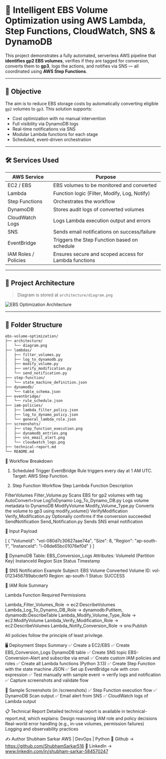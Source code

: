 # 🚀 Intelligent EBS Volume Optimization using AWS Lambda, Step Functions, CloudWatch, SNS & DynamoDB

This project demonstrates a fully automated, serverless AWS pipeline that **identifies gp2 EBS volumes**, verifies if they are tagged for conversion, converts them to **gp3**, logs the actions, and notifies via SNS — all coordinated using **AWS Step Functions**.

---

## 🎯 Objective

The aim is to reduce EBS storage costs by automatically converting eligible `gp2` volumes to `gp3`. This solution supports:

- Cost optimization with no manual intervention
- Full visibility via DynamoDB logs
- Real-time notifications via SNS
- Modular Lambda functions for each stage
- Scheduled, event-driven orchestration

---

## 🛠 Services Used

| AWS Service         | Purpose                                                   |
|---------------------|-----------------------------------------------------------|
| EC2 / EBS           | EBS volumes to be monitored and converted                 |
| Lambda              | Function logic (Filter, Modify, Log, Notify)              |
| Step Functions      | Orchestrates the workflow                                 |
| DynamoDB            | Stores audit logs of converted volumes                    |
| CloudWatch Logs     | Logs Lambda execution output and errors                   |
| SNS                 | Sends email notifications on success/failure              |
| EventBridge         | Triggers the Step Function based on schedule              |
| IAM Roles / Policies| Ensures secure and scoped access for Lambda functions     |

---

## 🧱 Project Architecture

> Diagram is stored at `architecture/diagram.png`

![EBS Optimization Architecture](architecture/diagram.png)

---

## 📂 Folder Structure

```bash
ebs-volume-optimization/
├── architecture/
│   └── diagram.png
├── lambdas/
│   ├── filter_volumes.py
│   ├── log_to_dynamodb.py
│   ├── modify_volume.py
│   ├── verify_modification.py
│   └── send_notification.py
├── step-function/
│   └── state_machine_definition.json
├── dynamodb/
│   └── table_schema.json
├── eventbridge/
│   └── rule_schedule.json
├── iam-policies/
│   ├── lambda_filter_policy.json
│   ├── log_to_dynamo_policy.json
│   └── general_lambda_role.json
├── screenshots/
│   ├── step_function_execution.png
│   ├── dynamodb_entries.png
│   ├── sns_email_alert.png
│   └── cloudwatch_logs.png
├── technical-report.md
└── README.md
```

🔄 Workflow Breakdown
1. Scheduled Trigger
EventBridge Rule triggers every day at 1 AM UTC.
Target: AWS Step Function.

2. Step Function Workflow
Step	                     Lambda Function	                    Description

FilterVolumes	             Filter_Volume.py	                  Scans EBS for gp2 volumes with tag AutoConvert=true
LogToDynamo	               Log_To_Dynamo_DB.py	              Logs volume metadata to DynamoDB
ModifyVolume	             Modify_Volume_Type.py	            Converts the volume to gp3 using modify_volume()
VerifyModification	       Verify_Modification.py	            Optionally confirms if the conversion succeeded
SendNotification	         Send_Notification.py	              Sends SNS email notification

🧪 Input Payload

[
  {
    "VolumeId": "vol-080d7c30627aae74a",
    "Size": 8,
    "Region": "ap-south-1",
    "InstanceId": "i-08de65bc01076ef0d"
  }
]

📘 DynamoDB Table: EBS_Conversion_Logs
Attributes:
VolumeId (Partition Key)
InstanceId
Region
Size
Status
Timestamp

📨 SNS Notification Example
Subject: EBS Volume Converted
Volume ID: vol-0123456789abcdef0
Region: ap-south-1
Status: SUCCESS

🔐 IAM Role Summary

Lambda Function	                        Required Permissions

Lambda_Filter_Volumes_Role       ->    ec2:DescribeVolumes
Lambda_Log_To_Dynamo_DB_Role	   ->    dynamodb:PutItem, dynamodb:DescribeTable
Lambda_Modify_Volume_Type_Role   ->    ec2:ModifyVolume
Lambda_Verify_Modification_Role	 ->    ec2:DescribeVolumes
Lambda_Notify_Conversion_Role    ->    sns:Publish

All policies follow the principle of least privilege.

🖥 Deployment Steps Summary
✅ Create a EC2/EBS
✅ Create EBS_Conversion_Logs DynamoDB table
✅ Create SNS topic EBS-Conversion-Alert and subscribe via email
✅ Create custom IAM policies and roles
✅ Create all Lambda functions (Python 3.13)
✅ Create Step Function with the state machine JSON
✅ Set up EventBridge rule with cron expression
✅ Test manually with sample event → verify logs and notification
✅ Capture screenshots and validate flow

📸 Sample Screenshots (in /screenshots)
✅ Step Function execution flow
✅ DynamoDB Scan output
✅ Email alert from SNS
✅ CloudWatch logs of Lambda output

📋 Technical Report
Detailed technical report is available in technical-report.md, which explains:
Design reasoning
IAM role and policy decisions
Real-world error handling (e.g., in-use volumes, permission failures)
Logging and observability practices

✍ Author
Shubham Sarkar
AWS | DevOps | Python
🔗 Github -> https://github.com/ShubhamSarkar516
🔗 LinkedIn -> www.linkedin.com/in/shubham-sarkar-584570247
